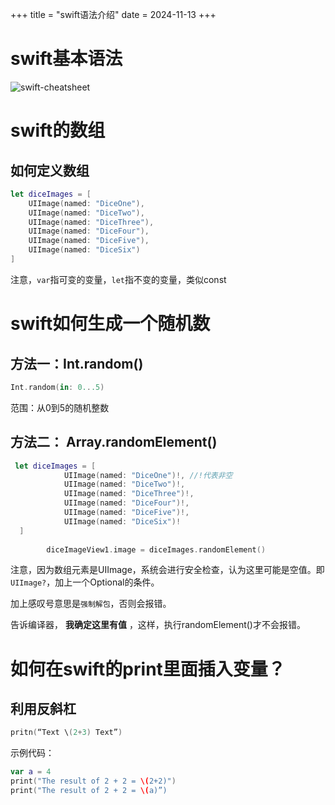 +++
title = "swift语法介绍"
date = 2024-11-13
+++

# swift基本语法

![swift-cheatsheet](https://linxz-aliyun.oss-cn-shenzhen.aliyuncs.com/images/202411131554901.png)

# swift的数组

## 如何定义数组

```swift
let diceImages = [
    UIImage(named: "DiceOne"),
    UIImage(named: "DiceTwo"),
    UIImage(named: "DiceThree"),
    UIImage(named: "DiceFour"),
    UIImage(named: "DiceFive"),
    UIImage(named: "DiceSix")
]
```

注意，`var`指可变的变量，`let`指不变的变量，类似const

# swift如何生成一个随机数

## 方法一：Int.random()

```swift
Int.random(in: 0...5)
```

范围：从0到5的随机整数


## 方法二： Array.randomElement()

```swift
 let diceImages = [
            UIImage(named: "DiceOne")!, //!代表非空
            UIImage(named: "DiceTwo")!,
            UIImage(named: "DiceThree")!,
            UIImage(named: "DiceFour")!,
            UIImage(named: "DiceFive")!,
            UIImage(named: "DiceSix")!
  ]
        
        diceImageView1.image = diceImages.randomElement()
```

注意，因为数组元素是UIImage，系统会进行安全检查，认为这里可能是空值。即`UIImage?`，加上一个Optional的条件。

加上感叹号意思是`强制解包`，否则会报错。

告诉编译器， **我确定这里有值** ，这样，执行randomElement()才不会报错。

# 如何在swift的print里面插入变量？

## 利用反斜杠

```swift
pritn(“Text \(2+3) Text”)
```

示例代码：

```swift
var a = 4
print("The result of 2 + 2 = \(2+2)")
print("The result of 2 + 2 = \(a)”)
```
